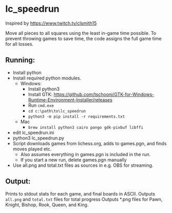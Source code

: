 # lc\_speedrun

Inspired by https://www.twitch.tv/clsmith15

Move all pieces to all squares using the least in-game time possible.
To prevent throwing games to save time, the code assigns the full game time for all losses.

## Running:
- Install python
- Install required python modules.
    - Windows:
        - Install python3
        - Install GTK: https://github.com/tschoonj/GTK-for-Windows-Runtime-Environment-Installer/releases
        - Run `cmd.exe`
        - `cd c:\path\to\lc_speedrun`
        - `python3 -m pip install -r requirements.txt`
    - Mac
        - `brew install python3 cairo pango gdk-pixbuf libffi`
- edit lc\_speedrun.ini
- python3 lc\_speedrun.py
- Script downloads games from lichess.org, adds to games.pgn, and finds moves played etc.
    - Also assumes everything in games.pgn is included in the run.
    - If you start a new run, delete games.pgn manually
- Use all.png and total.txt files as sources in e.g. OBS for streaming.

## Output:
Prints to stdout stats for each game, and final boards in ASCII.
Outputs `all.png` and `total.txt` files for total progress
Outputs \*.png files for Pawn, Knight, Bishop, Rook, Queen, and King.

